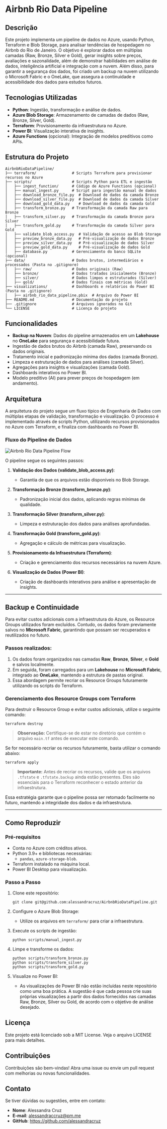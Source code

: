 # Airbnb Rio Data Pipeline

## Descrição

Este projeto implementa um pipeline de dados no Azure, usando Python, Terraform e Blob Storage, para analisar tendências de hospedagem no Airbnb do Rio de Janeiro. O objetivo é explorar dados em múltiplas camadas (Raw, Bronze, Silver e Gold), gerar insights sobre preços, avaliações e sazonalidade, além de demonstrar habilidades em análise de dados, inteligência artificial e integração com a nuvem. Além disso, para garantir a segurança dos dados, foi criado um backup na nuvem utilizando o Microsoft Fabric e o OneLake, que assegura a continuidade e acessibilidade dos dados para estudos futuros.

## Tecnologias Utilizadas

- **Python**: Ingestão, transformação e análise de dados.
- **Azure Blob Storage**: Armazenamento de camadas de dados (Raw, Bronze, Silver, Gold).
- **Terraform**: Provisionamento da infraestrutura no Azure.
- **Power BI**: Visualização interativa de insights.
- **Azure Functions** (opcional): Integração de modelos preditivos como APIs.

## Estrutura do Projeto

```
AirbnbRioDataPipeline/
├── terraform/                # Scripts Terraform para provisionar recursos no Azure
├── scripts/                  # Scripts Python para ETL e ingestão
│   ├── ingest_function/      # Código de Azure Functions (opcional)
│   ├── manual_ingest.py      # Script para ingestão manual de dados
│   ├── download_bronze_file.py  # Download de dados da camada Bronze
│   ├── download_silver_file.py  # Download de dados da camada Silver
│   ├── download_gold_data.py    # Download de dados da camada Gold
│   ├── transform_bronze.py   # Transformação da camada Raw para Bronze
│   ├── transform_silver.py   # Transformação da camada Bronze para Silver
│   ├── transform_gold.py     # Transformação da camada Silver para Gold
│   ├── validate_blob_access.py  # Validação de acesso ao Blob Storage
│   ├── preview_bronze_data.py   # Pré-visualização de dados Bronze
│   ├── preview_silver_data.py   # Pré-visualização de dados Silver
│   ├── preview_gold_data.py     # Pré-visualização de dados Gold
│   ├── database.py           # Gerenciamento do banco SQLite (opcional)
├── data/                     # Dados brutos, intermediários e processados (Pasta no .gitignore)
│   ├── raw/                  # Dados originais (Raw)
│   ├── bronze/               # Dados tratados inicialmente (Bronze)
│   ├── silver/               # Dados limpos e estruturados (Silver)
│   ├── gold/                 # Dados finais com métricas (Gold)
├── visualizations/           # Dashboards e relatórios do Power BI (Pasta no .gitignore)
│   ├── airbnb_rio_data_pipeline.pbix  # Arquivo do Power BI
├── README.md                 # Documentação do projeto
├── .gitignore                # Arquivos ignorados no Git
└── LICENSE                   # Licença do projeto
```

## Funcionalidades

- **Backup na Nuvem**: Dados do pipeline armazenados em um **Lakehouse** no **OneLake** para segurança e acessibilidade futura.
- Ingestão de dados brutos do Airbnb (camada Raw), preservando os dados originais.
- Tratamento inicial e padronização mínima dos dados (camada Bronze).
- Limpeza e estruturação de dados para análises (camada Silver).
- Agregações para insights e visualizações (camada Gold).
- Dashboards interativos no Power BI.
- Modelo preditivo (AI) para prever preços de hospedagem (em andamento).

## Arquitetura

A arquitetura do projeto segue um fluxo típico de Engenharia de Dados com múltiplas etapas de validação, transformação e visualização. O processo é implementado através de scripts Python, utilizando recursos provisionados no Azure com Terraform, e finaliza com dashboards no Power BI. 

### Fluxo do Pipeline de Dados

![Airbnb Rio Data Pipeline Flow](https://github.com/alessandracruz/Imagens/blob/main/Airbnb%20Rio%20Data%20Pipeline%20Flow.png)

O pipeline segue os seguintes passos:

1. **Validação dos Dados (validate_blob_access.py)**:
   - Garantia de que os arquivos estão disponíveis no Blob Storage.

2. **Transformação Bronze (transform_bronze.py)**:
   - Padronização inicial dos dados, aplicando regras mínimas de qualidade.

3. **Transformação Silver (transform_silver.py)**:
   - Limpeza e estruturação dos dados para análises aprofundadas.

4. **Transformação Gold (transform_gold.py)**:
   - Agregação e cálculo de métricas para visualização.

5. **Provisionamento da Infraestrutura (Terraform)**:
   - Criação e gerenciamento dos recursos necessários na nuvem Azure.

6. **Visualização de Dados (Power BI)**:
   - Criação de dashboards interativos para análise e apresentação de insights.


------

## Backup e Continuidade

Para evitar custos adicionais com a infraestrutura do Azure, os Resource Groups utilizados foram excluídos. Contudo, os dados foram previamente salvos no **Microsoft Fabric**, garantindo que possam ser recuperados e reutilizados no futuro.

### Passos realizados:

1. Os dados foram organizados nas camadas **Raw**, **Bronze**, **Silver**, e **Gold** e salvos localmente.
2. Em seguida, foram carregados para um **Lakehouse** no **Microsoft Fabric**, integrado ao **OneLake**, mantendo a estrutura de pastas original.
3. Essa abordagem permite recriar os Resource Groups futuramente utilizando os scripts do Terraform.

### Gerenciamento dos Resource Groups com Terraform

Para destruir o Resource Group e evitar custos adicionais, utilize o seguinte comando:

```
terraform destroy
```

> **Observação:** Certifique-se de estar no diretório que contém o arquivo `main.tf` antes de executar este comando.

Se for necessário recriar os recursos futuramente, basta utilizar o comando abaixo:

```
terraform apply
```

> **Importante:** Antes de recriar os recursos, valide que os arquivos `.tfstate` e `.tfstate.backup` ainda estão presentes. Eles são essenciais para o Terraform reconhecer o estado anterior da infraestrutura.

Essa estratégia garante que o pipeline possa ser retomado facilmente no futuro, mantendo a integridade dos dados e da infraestrutura.

------

## Como Reproduzir

### Pré-requisitos

- Conta no Azure com créditos ativos.
- Python 3.9+ e bibliotecas necessárias:
  - `pandas`, `azure-storage-blob`.
- Terraform instalado na máquina local.
- Power BI Desktop para visualização.

### Passo a Passo

1. Clone este repositório:

   ```
   git clone git@github.com:alessandracruz/AirbnbRioDataPipeline.git
   ```

2. Configure o Azure Blob Storage:

   - Utilize os arquivos em `terraform/` para criar a infraestrutura.

3. Execute os scripts de ingestão:

   ```
   python scripts/manual_ingest.py
   ```

4. Limpe e transforme os dados:

   ```
   python scripts/transform_bronze.py
   python scripts/transform_silver.py
   python scripts/transform_gold.py
   ```

5. Visualize no Power BI:

   - As visualizações de Power BI não estão incluídas neste repositório como uma boa prática.   A sugestão é que cada pessoa crie suas próprias visualizações a partir dos dados fornecidos nas camadas Raw, Bronze, Silver ou Gold, de acordo com o objetivo de análise desejado.

## Licença

Este projeto está licenciado sob a MIT License. Veja o arquivo LICENSE para mais detalhes.

## Contribuições

Contribuições são bem-vindas! Abra uma issue ou envie um pull request com melhorias ou novas funcionalidades.

## Contato

Se tiver dúvidas ou sugestões, entre em contato:

- **Nome**: Alessandra Cruz
- **E-mail**: [alessandraccruz@pm.me](mailto:alessandraccruz@pm.me)
- **GitHub**: https://github.com/alessandracruz